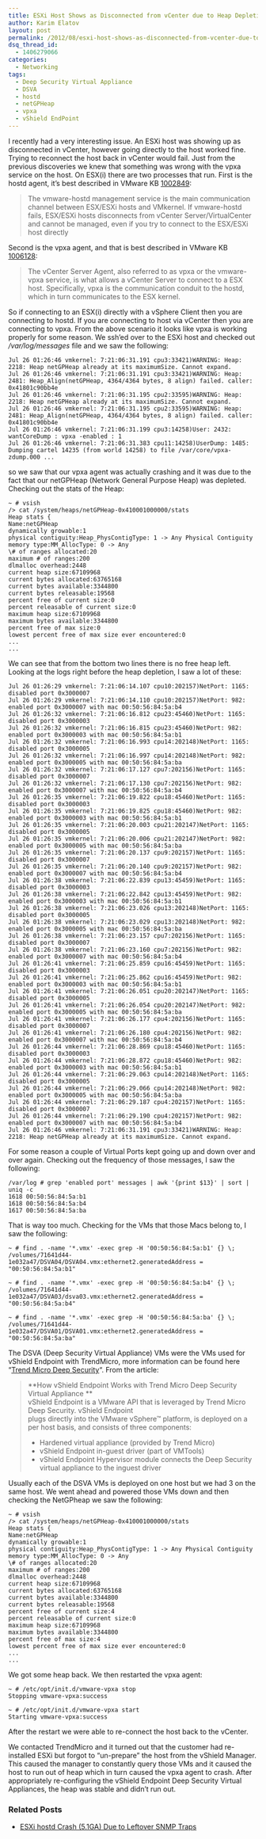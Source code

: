 ```yaml
---
title: ESXi Host Shows as Disconnected from vCenter due to Heap Depletion
author: Karim Elatov
layout: post
permalink: /2012/08/esxi-host-shows-as-disconnected-from-vcenter-due-to-heap-depletion/
dsq_thread_id:
  - 1406279066
categories:
  - Networking
tags:
  - Deep Security Virtual Appliance
  - DSVA
  - hostd
  - netGPHeap
  - vpxa
  - vShield EndPoint
---
```

I recently had a very interesting issue. An ESXi host was showing up as disconnected in vCenter, however going directly to the host worked fine. Trying to reconnect the host back in vCenter would fail. Just from the previous discoveries we knew that something was wrong with the vpxa service on the host. On ESX(i) there are two processes that run. First is the hostd agent, it&#8217;s best described in VMware KB <a href="http://kb.vmware.com/kb/1002849" onclick="javascript:_gaq.push(['_trackEvent','outbound-article','http://kb.vmware.com/kb/1002849']);">1002849</a>:

> The vmware-hostd management service is the main communication channel between ESX/ESXi hosts and VMkernel. If vmware-hostd fails, ESX/ESXi hosts disconnects from vCenter Server/VirtualCenter and cannot be managed, even if you try to connect to the ESX/ESXi host directly

Second is the vpxa agent, and that is best described in VMware KB <a href="http://kb.vmware.com/kb/1006128" onclick="javascript:_gaq.push(['_trackEvent','outbound-article','http://kb.vmware.com/kb/1006128']);">1006128</a>:

> The vCenter Server Agent, also referred to as vpxa or the vmware-vpxa service, is what allows a vCenter Server to connect to a ESX host. Specifically, vpxa is the communication conduit to the hostd, which in turn communicates to the ESX kernel.

So if connecting to an ESX(i) directly with a vSphere Client then you are connecting to hostd. If you are connecting to host via vCenter then you are connecting to vpxa. From the above scenario it looks like vpxa is working properly for some reason. We ssh&#8217;ed over to the ESXi host and checked out */var/log/messages* file and we saw the following:

	  
	Jul 26 01:26:46 vmkernel: 7:21:06:31.191 cpu3:33421)WARNING: Heap: 2218: Heap netGPHeap already at its maximumSize. Cannot expand.  
	Jul 26 01:26:46 vmkernel: 7:21:06:31.191 cpu3:33421)WARNING: Heap: 2481: Heap_Align(netGPHeap, 4364/4364 bytes, 8 align) failed. caller: 0x41801c90bb4e  
	Jul 26 01:26:46 vmkernel: 7:21:06:31.195 cpu2:33595)WARNING: Heap: 2218: Heap netGPHeap already at its maximumSize. Cannot expand.  
	Jul 26 01:26:46 vmkernel: 7:21:06:31.195 cpu2:33595)WARNING: Heap: 2481: Heap_Align(netGPHeap, 4364/4364 bytes, 8 align) failed. caller: 0x41801c90bb4e  
	Jul 26 01:26:46 vmkernel: 7:21:06:31.199 cpu3:14258)User: 2432: wantCoreDump : vpxa -enabled : 1  
	Jul 26 01:26:46 vmkernel: 7:21:06:31.383 cpu11:14258)UserDump: 1485: Dumping cartel 14235 (from world 14258) to file /var/core/vpxa-zdump.000 ...  
	

so we saw that our vpxa agent was actually crashing and it was due to the fact that our netGPHeap (Network General Purpose Heap) was depleted. Checking out the stats of the Heap:

	  
	~ # vsish  
	/> cat /system/heaps/netGPHeap-0x410001000000/stats  
	Heap stats {  
	Name:netGPHeap  
	dynamically growable:1  
	physical contiguity:Heap_PhysContigType: 1 -> Any Physical Contiguity  
	memory type:MM_AllocType: 0 -> Any  
	\# of ranges allocated:20  
	maximum # of ranges:200  
	dlmalloc overhead:2448  
	current heap size:67109968  
	current bytes allocated:63765168  
	current bytes available:3344800  
	current bytes releasable:19568  
	percent free of current size:0  
	percent releasable of current size:0  
	maximum heap size:67109968  
	maximum bytes available:3344800  
	percent free of max size:0  
	lowest percent free of max size ever encountered:0  
	...  
	...  
	

We can see that from the bottom two lines there is no free heap left. Looking at the logs right before the heap depletion, I saw a lot of these:

	  
	Jul 26 01:26:29 vmkernel: 7:21:06:14.107 cpu10:202157)NetPort: 1165: disabled port 0x3000007  
	Jul 26 01:26:29 vmkernel: 7:21:06:14.110 cpu10:202157)NetPort: 982: enabled port 0x3000007 with mac 00:50:56:84:5a:b4  
	Jul 26 01:26:32 vmkernel: 7:21:06:16.812 cpu23:45460)NetPort: 1165: disabled port 0x3000003  
	Jul 26 01:26:32 vmkernel: 7:21:06:16.815 cpu23:45460)NetPort: 982: enabled port 0x3000003 with mac 00:50:56:84:5a:b1  
	Jul 26 01:26:32 vmkernel: 7:21:06:16.993 cpu14:202148)NetPort: 1165: disabled port 0x3000005  
	Jul 26 01:26:32 vmkernel: 7:21:06:16.997 cpu14:202148)NetPort: 982: enabled port 0x3000005 with mac 00:50:56:84:5a:ba  
	Jul 26 01:26:32 vmkernel: 7:21:06:17.127 cpu7:202156)NetPort: 1165: disabled port 0x3000007  
	Jul 26 01:26:32 vmkernel: 7:21:06:17.130 cpu7:202156)NetPort: 982: enabled port 0x3000007 with mac 00:50:56:84:5a:b4  
	Jul 26 01:26:35 vmkernel: 7:21:06:19.822 cpu18:45460)NetPort: 1165: disabled port 0x3000003  
	Jul 26 01:26:35 vmkernel: 7:21:06:19.825 cpu18:45460)NetPort: 982: enabled port 0x3000003 with mac 00:50:56:84:5a:b1  
	Jul 26 01:26:35 vmkernel: 7:21:06:20.003 cpu21:202147)NetPort: 1165: disabled port 0x3000005  
	Jul 26 01:26:35 vmkernel: 7:21:06:20.006 cpu21:202147)NetPort: 982: enabled port 0x3000005 with mac 00:50:56:84:5a:ba  
	Jul 26 01:26:35 vmkernel: 7:21:06:20.137 cpu9:202157)NetPort: 1165: disabled port 0x3000007  
	Jul 26 01:26:35 vmkernel: 7:21:06:20.140 cpu9:202157)NetPort: 982: enabled port 0x3000007 with mac 00:50:56:84:5a:b4  
	Jul 26 01:26:38 vmkernel: 7:21:06:22.839 cpu13:45459)NetPort: 1165: disabled port 0x3000003  
	Jul 26 01:26:38 vmkernel: 7:21:06:22.842 cpu13:45459)NetPort: 982: enabled port 0x3000003 with mac 00:50:56:84:5a:b1  
	Jul 26 01:26:38 vmkernel: 7:21:06:23.026 cpu13:202148)NetPort: 1165: disabled port 0x3000005  
	Jul 26 01:26:38 vmkernel: 7:21:06:23.029 cpu13:202148)NetPort: 982: enabled port 0x3000005 with mac 00:50:56:84:5a:ba  
	Jul 26 01:26:38 vmkernel: 7:21:06:23.157 cpu7:202156)NetPort: 1165: disabled port 0x3000007  
	Jul 26 01:26:38 vmkernel: 7:21:06:23.160 cpu7:202156)NetPort: 982: enabled port 0x3000007 with mac 00:50:56:84:5a:b4  
	Jul 26 01:26:41 vmkernel: 7:21:06:25.859 cpu16:45459)NetPort: 1165: disabled port 0x3000003  
	Jul 26 01:26:41 vmkernel: 7:21:06:25.862 cpu16:45459)NetPort: 982: enabled port 0x3000003 with mac 00:50:56:84:5a:b1  
	Jul 26 01:26:41 vmkernel: 7:21:06:26.051 cpu20:202147)NetPort: 1165: disabled port 0x3000005  
	Jul 26 01:26:41 vmkernel: 7:21:06:26.054 cpu20:202147)NetPort: 982: enabled port 0x3000005 with mac 00:50:56:84:5a:ba  
	Jul 26 01:26:41 vmkernel: 7:21:06:26.177 cpu4:202156)NetPort: 1165: disabled port 0x3000007  
	Jul 26 01:26:41 vmkernel: 7:21:06:26.180 cpu4:202156)NetPort: 982: enabled port 0x3000007 with mac 00:50:56:84:5a:b4  
	Jul 26 01:26:44 vmkernel: 7:21:06:28.869 cpu18:45460)NetPort: 1165: disabled port 0x3000003  
	Jul 26 01:26:44 vmkernel: 7:21:06:28.872 cpu18:45460)NetPort: 982: enabled port 0x3000003 with mac 00:50:56:84:5a:b1  
	Jul 26 01:26:44 vmkernel: 7:21:06:29.063 cpu14:202148)NetPort: 1165: disabled port 0x3000005  
	Jul 26 01:26:44 vmkernel: 7:21:06:29.066 cpu14:202148)NetPort: 982: enabled port 0x3000005 with mac 00:50:56:84:5a:ba  
	Jul 26 01:26:44 vmkernel: 7:21:06:29.187 cpu4:202157)NetPort: 1165: disabled port 0x3000007  
	Jul 26 01:26:44 vmkernel: 7:21:06:29.190 cpu4:202157)NetPort: 982: enabled port 0x3000007 with mac 00:50:56:84:5a:b4  
	Jul 26 01:26:46 vmkernel: 7:21:06:31.191 cpu3:33421)WARNING: Heap: 2218: Heap netGPHeap already at its maximumSize. Cannot expand.  
	

For some reason a couple of Virtual Ports kept going up and down over and over again. Checking out the frequency of those messages, I saw the following:

	  
	/var/log # grep 'enabled port' messages | awk '{print $13}' | sort | uniq -c  
	1618 00:50:56:84:5a:b1  
	1618 00:50:56:84:5a:b4  
	1617 00:50:56:84:5a:ba  
	

That is way too much. Checking for the VMs that those Macs belong to, I saw the following:

	  
	~ # find . -name '*.vmx' -exec grep -H '00:50:56:84:5a:b1' {} \;  
	/volumes/71641d44-1e032a47/DSVA04/DSVA04.vmx:ethernet2.generatedAddress = "00:50:56:84:5a:b1"
	
	~ # find . -name '*.vmx' -exec grep -H '00:50:56:84:5a:b4' {} \;  
	/volumes/71641d44-1e032a47/DSVA03/dsva03.vmx:ethernet2.generatedAddress = "00:50:56:84:5a:b4"
	
	~ # find . -name '*.vmx' -exec grep -H '00:50:56:84:5a:ba' {} \;  
	/volumes/71641d44-1e032a47/DSVA01/DSVA01.vmx:ethernet2.generatedAddress = "00:50:56:84:5a:ba"  
	

The DSVA (Deep Security Virtual Appliance) VMs were the VMs used for vShield Endpoint with TrendMicro, more information can be found here &#8220;<a href="http://www.vmware.com/files/pdf/partners/trendmicro/vmware-trendmicro-anti-virus-virtual-datacenter-sb-en.pdf" onclick="javascript:_gaq.push(['_trackEvent','download','http://www.vmware.com/files/pdf/partners/trendmicro/vmware-trendmicro-anti-virus-virtual-datacenter-sb-en.pdf']);">Trend Micro Deep Security</a>&#8220;. From the article:

> **How vShield Endpoint Works with Trend Micro Deep Security Virtual Appliance **  
> vShield Endpoint is a VMware API that is leveraged by Trend Micro Deep Security. vShield Endpoint  
> plugs directly into the VMware vSphere™ platform, is deployed on a per host basis, and consists of three components:
> 
> *   Hardened virtual appliance (provided by Trend Micro)
> *   vShield Endpoint in-guest driver (part of VMTools)
> *   vShield Endpoint Hypervisor module connects the Deep Security virtual appliance to the inguest driver

Usually each of the DSVA VMs is deployed on one host but we had 3 on the same host. We went ahead and powered those VMs down and then checking the NetGPheap we saw the following:  
	  
	~ # vsish  
	/> cat /system/heaps/netGPHeap-0x410001000000/stats  
	Heap stats {  
	Name:netGPHeap  
	dynamically growable:1  
	physical contiguity:Heap_PhysContigType: 1 -> Any Physical Contiguity  
	memory type:MM_AllocType: 0 -> Any  
	\# of ranges allocated:20  
	maximum # of ranges:200  
	dlmalloc overhead:2448  
	current heap size:67109968  
	current bytes allocated:63765168  
	current bytes available:3344800  
	current bytes releasable:19568  
	percent free of current size:4  
	percent releasable of current size:0  
	maximum heap size:67109968  
	maximum bytes available:3344800  
	percent free of max size:4  
	lowest percent free of max size ever encountered:0  
	...  
	...  
	

We got some heap back. We then restarted the vpxa agent:

	  
	~ # /etc/opt/init.d/vmware-vpxa stop  
	Stopping vmware-vpxa:success
	
	~ # /etc/opt/init.d/vmware-vpxa start  
	Starting vmware-vpxa:success  
	

After the restart we were able to re-connect the host back to the vCenter.

We contacted TrendMicro and it turned out that the customer had re-installed ESXi but forgot to &#8220;un-prepare&#8221; the host from the vShield Manager. This caused the manager to constantly query those VMs and it caused the host to run out of heap which in turn caused the vpxa agent to crash. After appropriately re-configuring the vShield Endpoint Deep Security Virtual Appliances, the heap was stable and didn&#8217;t run out.

<div class="SPOSTARBUST-Related-Posts">
  <H3>
    Related Posts
  </H3>
  
  <ul class="entry-meta">
    <li class="SPOSTARBUST-Related-Post">
      <a title="ESXi hostd Crash (5.1GA) Due to Leftover SNMP Traps" href="http://virtuallyhyper.com/2013/08/esxi-hostd-crash-5-1ga-due-to-leftover-snmp-traps/" onclick="javascript:_gaq.push(['_trackEvent','outbound-article','http://virtuallyhyper.com/2013/08/esxi-hostd-crash-5-1ga-due-to-leftover-snmp-traps/']);" rel="bookmark">ESXi hostd Crash (5.1GA) Due to Leftover SNMP Traps</a>
    </li>
  </ul>
</div>

